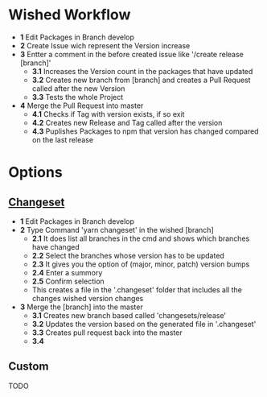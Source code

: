 # Wished Workflow

- **1** Edit Packages in Branch develop
- **2** Create Issue wich represent the Version increase
- **3** Entter a comment in the before created issue like '/create release [branch]' 
     - **3.1** Increases the Version count in the packages that have updated
     - **3.2** Creates new branch from [branch] and creates a Pull Request called after the new Version
     - **3.3** Tests the whole Project
- **4** Merge the Pull Request into master
     - **4.1** Checks if Tag with version exists, if so exit
     - **4.2** Creates new Release and Tag called after the version
     - **4.3** Puplishes Packages to npm that version has changed compared on the last release
   
  
# Options

## [Changeset][1]
- **1** Edit Packages in Branch develop
- **2** Type Command 'yarn changeset' in the wished [branch]
     - **2.1** It does list all branches in the cmd and shows which branches have changed
     - **2.2** Select the branches whose version has to be updated
     - **2.3** It gives you the option of (major, minor, patch) version bumps
     - **2.4** Enter a summory
     - **2.5** Confirm selection
     - This creates a file in the '.changeset' folder that includes all the changes wished version changes
- **3** Merge the [branch] into the master
     - **3.1** Creates new branch based called 'changesets/release'
     - **3.2** Updates the version based on the generated file in '.changeset'
     - **3.3** Creates pull request back into the master
     - **3.4** 
     
## Custom
TODO

[1]: https://github.com/changesets/action



